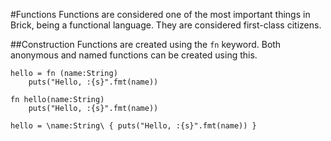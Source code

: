 #Functions
Functions are considered one of the most important things in Brick, being a functional language. They are considered first-class citizens.

##Construction
Functions are created using the `fn` keyword. Both anonymous and named functions can be created using this.

```brick
hello = fn (name:String)
	puts("Hello, :{s}".fmt(name))

fn hello(name:String)
	puts("Hello, :{s}".fmt(name))

hello = \name:String\ { puts("Hello, :{s}".fmt(name)) }
```
